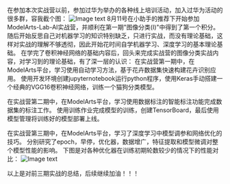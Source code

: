 在参加本次实战营以前，参加过华为举办的各种线上培训活动，加入过华为活动的很多群，容我截个图：
![Image text](https://github.com/conquerGitHub/ModelArts-Lab/blob/master/contrib/%E5%AE%9E%E6%88%98%E8%90%A5%E5%89%8D%E4%B8%89%E6%9C%9F%E5%AD%A6%E4%B9%A0%E6%80%BB%E7%BB%93-conquerGitHub/wechat.png)
8月11号在小助手的推荐下开始参加ModelArts-Lab-AI实战营，并顺利在第一期"图像分类(I)"中得到了第一个积分。
随后开始反思自己对机器学习的知识特别缺乏，只进行实战，而没有理论基础，这样对实战的理解不够透彻，因此开始花时间自学机器学习、深度学习的基本理论基础。
在学完了卷积神经网络的基础内容后，回头来完成实战营的图像分类实战内容，对学习到的理论基础，有了深一层的认识：
在实战营第一期中，在ModelArts平台，学习使用自动学习方法，基于花卉数据集快速构建花卉识别应用。
使用开发环境创建jupyternotebook运行python程序，使用Keras手动搭建一个经典的VGG16卷积神经网络，训练一个猫狗分类模型。

在实战营第二期中，在ModelArts平台，学习使用数据标注的智能标注功能完成数据集的标注工作。
使用训练作业完成模型的训练，创建TensorBoard，最后使用模型管理将训练好的模型部署上线。

在实战营第三期中，在ModelArts平台，学习了深度学习中模型调参和网络优化的技巧。
分别研究了epoch，早停，优化器，数据增广，特征提取和模型微调对整个模型性能的影响。
下图是对各种优化器在训练初期轮数较少的情况下的性能对比：
![Image text](https://github.com/conquerGitHub/ModelArts-Lab/blob/master/contrib/%E5%AE%9E%E6%88%98%E8%90%A5%E5%89%8D%E4%B8%89%E6%9C%9F%E5%AD%A6%E4%B9%A0%E6%80%BB%E7%BB%93-conquerGitHub/Optimizers.png)

以上是对前三期实战的总结，后续继续加油！！！
